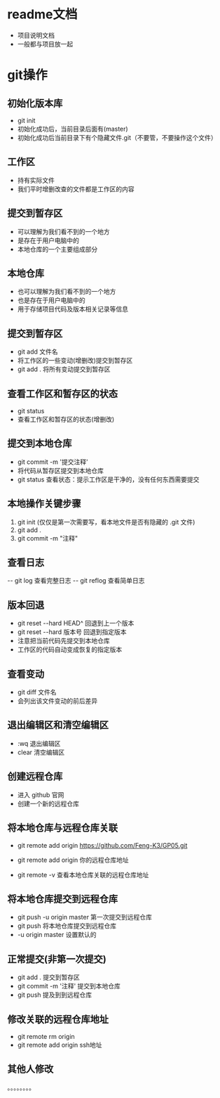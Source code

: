 # readme文档
- 项目说明文档
- 一般都与项目放一起

# git操作

## 初始化版本库
- git init
- 初始化成功后，当前目录后面有(master)
- 初始化成功后当前目录下有个隐藏文件.git（不要管，不要操作这个文件）

## 工作区
- 持有实际文件
- 我们平时增删改查的文件都是工作区的内容

## 提交到暂存区
- 可以理解为我们看不到的一个地方
- 是存在于用户电脑中的
- 本地仓库的一个主要组成部分

## 本地仓库
- 也可以理解为我们看不到的一个地方
- 也是存在于用户电脑中的
- 用于存储项目代码及版本相关记录等信息


## 提交到暂存区
- git add 文件名
- 将工作区的一些变动(增删改)提交到暂存区
- git add . 将所有变动提交到暂存区

## 查看工作区和暂存区的状态
- git status
- 查看工作区和暂存区的状态(增删改)

## 提交到本地仓库
- git commit -m '提交注释'
- 将代码从暂存区提交到本地仓库
- git status 查看状态：提示工作区是干净的，没有任何东西需要提交

## 本地操作关键步骤
1. git init
(仅仅是第一次需要写，看本地文件是否有隐藏的 .git 文件)
2. git add .
3. git commit -m "注释"

## 查看日志
-- git log  查看完整日志
-- git reflog   查看简单日志

## 版本回退
- git reset --hard HEAD^
回退到上一个版本
- git reset --hard 版本号
回退到指定版本
- 注意把当前代码先提交到本地仓库
- 工作区的代码自动变成恢复的指定版本

## 查看变动
- git diff 文件名
- 会列出该文件变动的前后差异

## 退出编辑区和清空编辑区
- :wq   退出编辑区
- clear 清空编辑区

## 创建远程仓库
- 进入 github 官网
- 创建一个新的远程仓库

## 将本地仓库与远程仓库关联
- git remote add origin https://github.com/Feng-K3/GP05.git
- git remote add origin 你的远程仓库地址

- git remote -v 查看本地仓库关联的远程仓库地址

## 将本地仓库提交到远程仓库
- git push -u origin master
第一次提交到远程仓库
- git push 将本地仓库提交到远程仓库
- -u origin master 设置默认的

## 正常提交(非第一次提交)
- git add . 提交到暂存区
- git commit -m '注释' 提交到本地仓库
- git push 提及到到远程仓库

## 修改关联的远程仓库地址
- git remote rm origin
- git remote add origin ssh地址

## 其他人修改
。。。。。。。。


